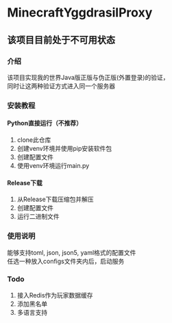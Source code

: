 # MinecraftYggdrasilProxy
## 该项目目前处于不可用状态
### 介绍
该项目实现我的世界Java版正版与伪正版(外置登录)的验证，  
同时让这两种验证方式进入同一个服务器

### 安装教程
#### Python直接运行（不推荐）

1. clone此仓库
2. 创建venv环境并使用pip安装软件包
3. 创建配置文件
4. 使用venv环境运行main.py

#### Release下载
1. 从Release下载压缩包并解压
2. 创建配置文件
3. 运行二进制文件

### 使用说明
能够支持toml, json, json5, yaml格式的配置文件  
任选一种放入configs文件夹内后，启动服务

### Todo

1. 接入Redis作为玩家数据缓存
2. 添加黑名单
3. 多语言支持